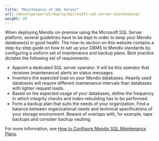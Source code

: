 ```yaml
---
title: "Maintenance of SQL Server"
url: /developerportal/deploy/microsoft-sql-server-maintenance/
weight: 40
---
```


When deploying Mendix on-premise using the Microsoft SQL Server platform, several guidelines have to be kept in order to keep your Mendix database(s) in good health. The how-to section on this website contains a step-by-step guide on how to set up your DBMS to Mendix standards by configuring a uniform set of maintenance and backup plans. Best practice dictates the following set of requirements:

* Appoint a dedicated SQL server operator. It will be this operator that receives (maintenance) alerts an status messages
* Inventory the expected load on your Mendix databases. Heavily used databases will require different maintenance intervals than databases with lighter request loads.
* Based on the expected usage of your databases, define the frequency in which integrity checks and index-rebuilding has to be performed.
* Form a backup plan that suits the needs of your organization. Find a balance between organizational needs and technical specifications of your storage environment. Beware of overlaps with, for example, tape backups and consider backup vaulting.

For more information, see [How to Configure Mendix SQL Maintenance Plans](/developerportal/deploy/mendix-sql-maintenance-plans/).

